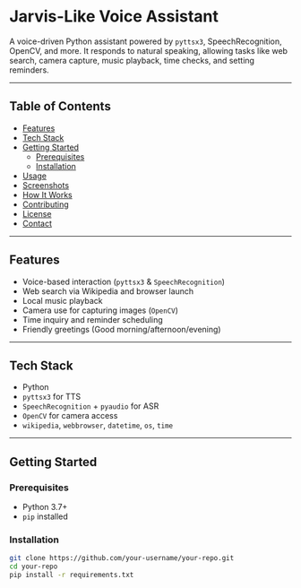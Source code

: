 # Jarvis-Like Voice Assistant

A voice-driven Python assistant powered by `pyttsx3`, SpeechRecognition, OpenCV, and more. It responds to natural speaking, allowing tasks like web search, camera capture, music playback, time checks, and setting reminders.

---

##  Table of Contents

- [Features](#features)
- [Tech Stack](#tech-stack)
- [Getting Started](#getting-started)
  - [Prerequisites](#prerequisites)
  - [Installation](#installation)
- [Usage](#usage)
- [Screenshots](#screenshots)
- [How It Works](#how-it-works)
- [Contributing](#contributing)
- [License](#license)
- [Contact](#contact)

---

## Features

-  Voice-based interaction (`pyttsx3` & `SpeechRecognition`)
-  Web search via Wikipedia and browser launch
-  Local music playback
-  Camera use for capturing images (`OpenCV`)
-  Time inquiry and reminder scheduling
-  Friendly greetings (Good morning/afternoon/evening)

---

## Tech Stack

- Python
- `pyttsx3` for TTS
- `SpeechRecognition` + `pyaudio` for ASR
- `OpenCV` for camera access
- `wikipedia`, `webbrowser`, `datetime`, `os`, `time`

---

## Getting Started

### Prerequisites

- Python 3.7+
- `pip` installed

### Installation

```bash
git clone https://github.com/your-username/your-repo.git
cd your-repo
pip install -r requirements.txt
